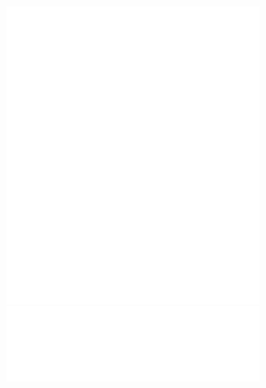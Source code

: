 ![Metrics](https://github.com/Mehak-Mehta/Mehak-Mehta/blob/main/metrics.svg) 
![Metrics](https://github.com/Mehak-Mehta/Mehak-Mehta/blob/main/metrics.plugin.aci.mastered.svg) 

                                                                 
                                                             
